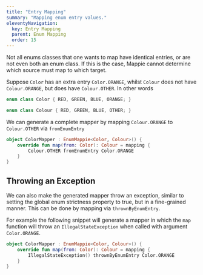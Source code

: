 ```yaml
---
title: "Entry Mapping"
summary: "Mapping enum entry values."
eleventyNavigation:
  key: Entry Mapping
  parent: Enum Mapping
  order: 15
---
```


Not all enums classes that one wants to map have identical entries, or are not even both an enum class. If this is the case,
Mappie cannot determine which source must map to which target.

Suppose `Color` has an extra entry `Color.ORANGE`, whilst `Colour` does
not have `Colour.ORANGE`, but does have `Colour.OTHER`. In other words 
```kotlin
enum class Color { RED, GREEN, BLUE, ORANGE; }

enum class Colour { RED, GREEN, BLUE, OTHER; }
```

We can generate a complete mapper by mapping `Colour.ORANGE` to `Colour.OTHER` via `fromEnumEntry`
```kotlin
object ColorMapper : EnumMappie<Color, Colour>() {
    override fun map(from: Color): Colour = mapping {
        Colour.OTHER fromEnumEntry Color.ORANGE
    }
}
```

## Throwing an Exception
We can also make the generated mapper throw an exception, similar to setting the global enum strictness property
to true, but in a fine-grained manner. This can be done by mapping via `thrownByEnumEntry`. 

For example the following snippet will generate a mapper in which the `map` function will throw an `IllegalStateException`
when called with argument `Color.ORANGE`.
```kotlin
object ColorMapper : EnumMappie<Color, Colour>() {
    override fun map(from: Color): Colour = mapping {
        IllegalStateException() thrownByEnumEntry Color.ORANGE
    }
}
```
